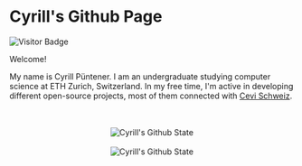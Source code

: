# Cyrill's Github Page

![Visitor Badge](https://visitor-badge.laobi.icu/badge?page_id=wp99cp.wp99cp)

Welcome!

My name is Cyrill Püntener. I am an undergraduate studying computer science at ETH Zurich, 
Switzerland. In my free time, I'm active in developing different open-source projects, 
most of them connected with [Cevi Schweiz](https://github.com/cevi).


<p align="center">
  <br>
  <br>
  <img src="https://github-readme-stats.vercel.app/api?username=wp99cp&show_icons=true&theme=gruvbox" alt="Cyrill's Github State" /> 
  <br>
  <br>
  <img src="https://github-readme-stats.vercel.app/api/top-langs/?username=wp99cp&show_icons=true&theme=gruvbox" alt="Cyrill's Github State" />

</p>
